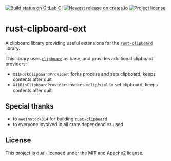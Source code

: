 [![Build status on GitLab CI][gitlab-ci-master-badge]][gitlab-ci-link]
[![Newest release on crates.io][crate-version-badge]][crate-link]
[![Project license][crate-license-badge]](LICENSE)

[crate-license-badge]: https://img.shields.io/crates/l/clipboard-ext.svg
[crate-link]: https://crates.io/crates/clipboard-ext
[crate-version-badge]: https://img.shields.io/crates/v/clipboard-ext.svg
[gitlab-ci-link]: https://gitlab.com/timvisee/rust-clipboard-ext/pipelines
[gitlab-ci-master-badge]: https://gitlab.com/timvisee/rust-clipboard-ext/badges/master/pipeline.svg

# rust-clipboard-ext
A clipboard library providing useful extensions for the
[`rust-clipboard`][rust-clipboard] library.

This library uses [`clipboard`][rust-clipboard] as base, and provides
additional clipboard providers:

- `X11ForkClipboardProvider`: forks process and sets clipboard, keeps contents
  after quit
- `X11BinClipboardProvider`: invokes `xclip`/`xsel` to set clipboard, keeps
  contents after quit

## Special thanks
- to `aweinstock314` for building [`rust-clipboard`][rust-clipboard]
- to everyone involved in all crate dependencies used

## License
This project is dual-licensed under the [MIT](./LICENSE.mit) and
[Apache2](./LICENSE.apache2) license.

[rust-clipboard]: https://github.com/aweinstock314/rust-clipboard
